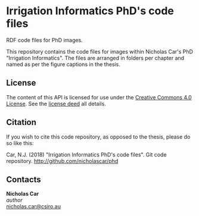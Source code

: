 # Irrigation Informatics PhD's code files
RDF code files for PhD images.

This repository contains the code files for images within Nicholas Car's PhD "Irrigation Informatics". The files are arranged in folders per chapter and named as per the figure captions in the thesis.


## License
The content of this API is licensed for use under the [Creative Commons 4.0 License](https://creativecommons.org/licenses/by/4.0/). See the [license deed](LICENSE) all details.


## Citation
If you wish to cite this code repository, as opposed to the thesis, please do so like this:

Car, N.J. (2018) "Irrigation Informatics PhD's code files". Git code repository. http://github.com/nicholascar/phd


## Contacts
**Nicholas Car**  
*author*  
<nicholas.car@csiro.au>
